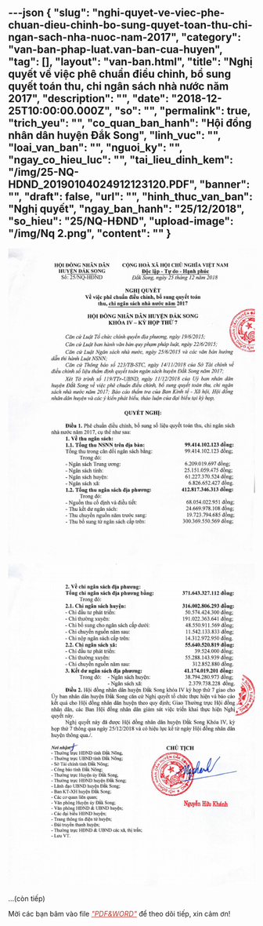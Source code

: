 ---json
{
    "slug": "nghi-quyet-ve-viec-phe-chuan-dieu-chinh-bo-sung-quyet-toan-thu-chi-ngan-sach-nha-nuoc-nam-2017",
    "category": "van-ban-phap-luat.van-ban-cua-huyen",
    "tag": [],
    "layout": "van-ban.html",
    "title": "Nghị quyết về việc phê chuẩn điều chỉnh, bổ sung quyết toán thu, chi ngân sách nhà nước năm 2017",
    "description": "",
    "date": "2018-12-25T10:00:00.000Z",
    "so": "",
    "permalink": true,
    "trich_yeu": "",
    "co_quan_ban_hanh": "Hội đồng nhân dân huyện Đắk Song",
    "linh_vuc": "",
    "loai_van_ban": "",
    "nguoi_ky": "",
    "ngay_co_hieu_luc": "",
    "tai_lieu_dinh_kem": "/img/25-NQ-HDND_20190104024912123120.PDF",
    "banner": "",
    "draft": false,
    "url": "",
    "hinh_thuc_van_ban": "Nghị quyết",
    "ngay_ban_hanh": "25/12/2018",
    "so_hieu": "25/NQ-HĐND",
    "upload-image": "/img/Nq 2.png",
    "__content__": ""
}
---
<p><img alt="" src="/img/Nq 1.png" /></p>

<p><img alt="" src="/img/Nq 2.png" /></p>

<p>...(c&ograve;n tiếp)</p>

<p>Mời c&aacute;c bạn b&acirc;m v&agrave;o file <span style="color:#c0392b"><em><u>&quot;PDF&amp;WORD&quot;</u></em></span> để theo d&otilde;i tiếp, xin cảm ơn!</p>
